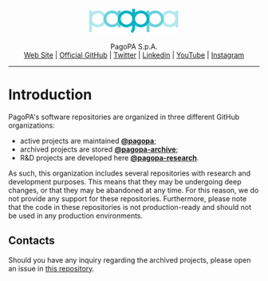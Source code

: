 <p align="center">
    <img src="logo.svg" width="180" height="50">
</p>

<p align="center">
    PagoPA S.p.A. <br>
    <a href="https://www.pagopa.it/">Web Site</a> | <a href="https://github.com/pagopa">Official GitHub</a> | <a href="https://twitter.com/pagopa">Twitter</a> | <a href="https://www.linkedin.com/company/pagopa/">Linkedin</a> | <a href="https://www.youtube.com/channel/UCFBGOEJUPQ6t3xtZFc_UIEQ">YouTube</a> | <a href="https://www.instagram.com/pagopaspa/">Instagram</a>
</p>

<hr>

# Introduction

PagoPA's software repositories are organized in three different GitHub organizations:
- active projects are maintained [**@pagopa**](https://github.com/pagopa);
- archived projects are stored [**@pagopa-archive**](https://github.com/pagopa-archive);
- R&D projects are developed here [**@pagopa-research**](https://github.com/pagopa-research).  

As such, this organization includes several repositories with research and development purposes.  This means that they may be undergoing deep changes, or that they may be abandoned at any time.  For this reason, we do not provide any support for these repositories. Furthermore, please note that the code in these repositories is not production-ready and should not be used in any production environments.

## Contacts
Should you have any inquiry regarding the archived projects, please open an issue in [this repository](https://github.com/pagopa-research/.github/issues).